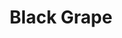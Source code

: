 ---
title: "Black Grape"
summary: "Black Grape was started by vocalist/bandleader and dancer of after the dissolution of that group in 1993. Shaun and Bez added and , both of the hip hop group , as second vocalist/rapper and drummer, respectively, and also guitarist from the baggy/madchester/indie-dance group . Gluing the sound together was , a talented and prolific producer/remixer/multi-instrumentalist from Los Angeles, California. The combination of this supergroup of musicians essentially assured that resultant sound would fuse together the drugged- and thugged-out baggy attitude of the Mondays with a denser, brighter electronic and hip hop production style, and very well-produced rhythm tracks. Sonically, Black Grape emerged fully formed: harder-edged and brasher altogether than the Happy Mondays; elements of funk, hip hop, electronic, and soul, all of which were present in the previous group's music became far more saturated and less understated in the new group's style. One British music journalist of the time rather enthusiastically described Black Grape's debut album as \"the party Prince was describing in the song '1999'.\""
image: "black-grape.jpg"
apple_music_artist_url: "https://music.apple.com/gb/artist/black-grape/61399"
---